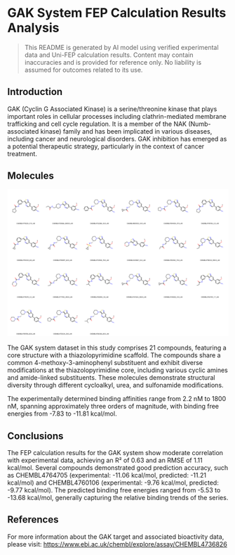 # GAK System FEP Calculation Results Analysis

> This README is generated by AI model using verified experimental data and Uni-FEP calculation results. Content may contain inaccuracies and is provided for reference only. No liability is assumed for outcomes related to its use.

## Introduction

GAK (Cyclin G Associated Kinase) is a serine/threonine kinase that plays important roles in cellular processes including clathrin-mediated membrane trafficking and cell cycle regulation. It is a member of the NAK (Numb-associated kinase) family and has been implicated in various diseases, including cancer and neurological disorders. GAK inhibition has emerged as a potential therapeutic strategy, particularly in the context of cancer treatment.

## Molecules

![Molecular structures of representative compounds](mol_grid.png)

The GAK system dataset in this study comprises 21 compounds, featuring a core structure with a thiazolopyrimidine scaffold. The compounds share a common 4-methoxy-3-aminophenyl substituent and exhibit diverse modifications at the thiazolopyrimidine core, including various cyclic amines and amide-linked substituents. These molecules demonstrate structural diversity through different cycloalkyl, urea, and sulfonamide modifications.

The experimentally determined binding affinities range from 2.2 nM to 1800 nM, spanning approximately three orders of magnitude, with binding free energies from -7.83 to -11.81 kcal/mol.

## Conclusions

The FEP calculation results for the GAK system show moderate correlation with experimental data, achieving an R² of 0.63 and an RMSE of 1.11 kcal/mol. Several compounds demonstrated good prediction accuracy, such as CHEMBL4764705 (experimental: -11.06 kcal/mol, predicted: -11.21 kcal/mol) and CHEMBL4760106 (experimental: -9.76 kcal/mol, predicted: -9.77 kcal/mol). The predicted binding free energies ranged from -5.53 to -13.68 kcal/mol, generally capturing the relative binding trends of the series.

## References

For more information about the GAK target and associated bioactivity data, please visit:
https://www.ebi.ac.uk/chembl/explore/assay/CHEMBL4736826 